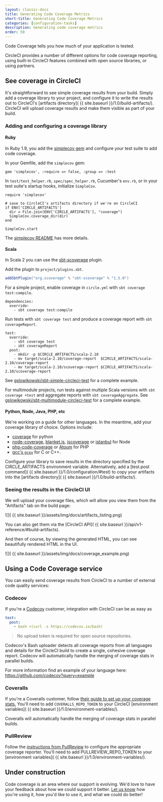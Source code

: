 ```yaml
---
layout: classic-docs
title: Generating Code Coverage Metrics
short-title: Generating Code Coverage Metrics
categories: [configuration-tasks]
description: Generating code coverage metrics
order: 50
---
```


Code Coverage tells you how much of your application is tested.

CircleCI provides a number of different options for code coverage reporting,
using built-in CircleCI features combined with open source libraries,
or using partners.

## See coverage in CircleCI

It's straightforward to see simple coverage results from your build.
Simply add a coverage library to your project, and configure it to write the results out to CircleCI's [artifacts directory]( {{ site.baseurl }}/1.0/build-artifacts/).
CircleCI will upload coverage results and make them visible as part of your build.

### Adding and configuring a coverage library

#### Ruby

In Ruby 1.9, you add the
[simplecov gem](https://github.com/colszowka/simplecov)
and configure your test suite to add code coverage.

In your Gemfile, add the `simplecov` gem:

```
gem 'simplecov', :require => false, :group => :test
```

In `test/test_helper.rb`, `spec/spec_helper.rb`,
Cucumber's `env.rb`,
or in your test suite's startup hooks, initialize `SimpleCov`.

```
require 'simplecov'

# save to CircleCI's artifacts directory if we're on CircleCI
if ENV['CIRCLE_ARTIFACTS']
  dir = File.join(ENV['CIRCLE_ARTIFACTS'], "coverage")
  SimpleCov.coverage_dir(dir)
end

SimpleCov.start
```

The [simplecov README](https://github.com/colszowka/simplecov/#getting-started) has more details.

#### Scala

In Scala 2 you can use the [sbt-scoverage](https://github.com/scoverage/sbt-scoverage) plugin.

Add the plugin to `project/plugins.sbt`.

```scala
addSbtPlugin("org.scoverage" % "sbt-scoverage" % "1.5.0")
```

For a simple project, enable coverage in `circle.yml` with `sbt coverage test:compile`.

```
dependencies:
  override:
    - sbt coverage test:compile
```

Run tests with `sbt coverage test` and produce a coverage report with `sbt coverageReport`.

```
test:
  override:
    - sbt coverage test
    - sbt coverageReport
  post:
    - mkdir -p $CIRCLE_ARTIFACTS/scala-2.10
    - mv target/scala-2.10/coverage-report  $CIRCLE_ARTIFACTS/scala-2.10/coverage-report
    - mv target/scala-2.10/scoverage-report $CIRCLE_ARTIFACTS/scala-2.10/scoverage-report
```

See [gslowikowski/sbt-simple-circleci-test](https://github.com/gslowikowski/sbt-simple-circleci-test) for a complete example.

For multimodule projects, run tests against multiple Scala versions with `sbt coverage +test` and aggregate reports with `sbt coverageAggregate`. See [gslowikowski/sbt-multimodule-circleci-test](https://github.com/gslowikowski/sbt-multimodule-circleci-test) for a complete example.

#### Python, Node, Java, PHP, etc

We're working on a guide for other languages.
In the meantime, add your coverage library of choice. Options include:

*   [coverage](https://pypi.python.org/pypi/coverage)
    for python
*   [node-coverage](https://github.com/piuccio/node-coverage),
    [blanket.js](https://github.com/alex-seville/blanket),
    [jscoverage](https://github.com/fishbar/jscoverage)
    or
    [istanbul](https://github.com/gotwarlost/istanbul)
    for Node
*   [php-code-coverage](https://github.com/sebastianbergmann/php-code-coverage)
    or
    [Atoum](https://github.com/atoum/atoum)
    for PHP
*   [gcc's `gcov`](http://gcc.gnu.org/onlinedocs/gcc/Gcov.html)
    for C or C++.

Configure your library to save results in the directory specified by the CIRCLE_ARTIFACTS environment variable.
Alternatively, add a [test.post command]( {{ site.baseurl }}/1.0/configuration/#test)
to copy your artifacts into the [artifacts directory]( {{ site.baseurl }}/1.0/build-artifacts/).

### Seeing the results in the CircleCI UI

We will upload your coverage files, which will allow you view them from the "Artifacts"
tab on the build page:

![](  {{ site.baseurl }}/assets/img/docs/artifacts_listing.png)

You can also get them via the
[CircleCI API]( {{ site.baseurl }}/api/v1-reference/#build-artifacts).

And then of course, by viewing the generated HTML,
you can see beautifully rendered HTML in the UI.

![](  {{ site.baseurl }}/assets/img/docs/coverage_example.png)

## Using a Code Coverage service

You can easily send coverage results from CircleCI to a number of external
code quality services:

### Codecov
If you're a [Codecov](https://codecov.io?src=circleci-docs) customer,
integration with CircleCI can be as easy as

```yaml
test:
  post:
    - bash <(curl -s https://codecov.io/bash)
```
> No upload token is required for open source repositories.

Codecov's Bash uploader detects all coverage reports from all
languages and details for the CircleCI build to create a single,
cohesive coverage report. Codecov will automatically handle the
merging of coverage stats in parallel builds.

For more information find an example of your language here:
<https://github.com/codecov?query=example>

### Coveralls

If you're a Coveralls customer, follow
[their guide to set up your coverage stats.](https://coveralls.io/docs)
You'll need to add `COVERALLS_REPO_TOKEN` to your CircleCI
[environment variables]( {{ site.baseurl }}/1.0/environment-variables/).

Coveralls will automatically handle the merging of coverage stats in
parallel builds.

### PullReview

Follow the [instructions from PullReview](https://github.com/8thcolor/pullreview-coverage/blob/master/README.md)
to configure the appropriate coverage
reporter. You'll need to add PULLREVIEW_REPO_TOKEN to your
[environment variables]( {{ site.baseurl }}/1.0/environment-variables/).

## Under construction

Code coverage is an area where our support is evolving.
We'd love to have your feedback about how we could support it better.
[Let us know](mailto:support@circleci.com)
how you're using it, how you'd like to use it, and what we could do better!
